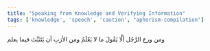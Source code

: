 ```yaml
---
title: "Speaking from Knowledge and Verifying Information"
tags: ['knowledge', 'speech', 'caution', "aphorism-compilation"]
---
```


 ومن ورع الرَّجُل ألَّا يَقُولَ ما لا يَعْلَمُ ومن الأرَبِ أن يَتَثَبَّتَ فيما يعلم
